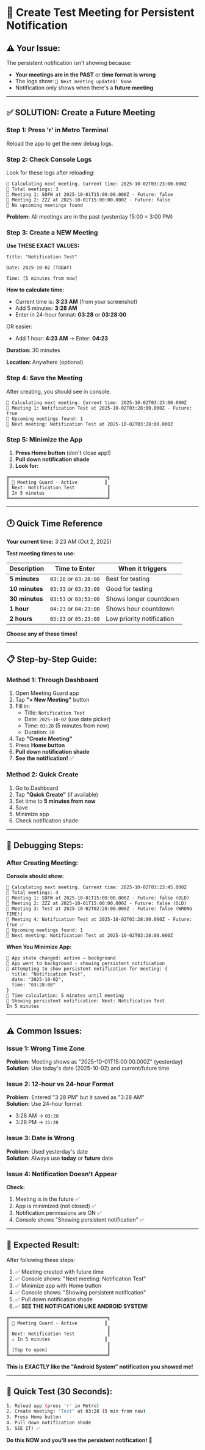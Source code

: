 # 🔔 Create Test Meeting for Persistent Notification

## ⚠️ **Your Issue:**

The persistent notification isn't showing because:
- **Your meetings are in the PAST** or **time format is wrong**
- The logs show: `📅 Next meeting updated: None`
- Notification only shows when there's a **future meeting**

---

## ✅ **SOLUTION: Create a Future Meeting**

### **Step 1: Press 'r' in Metro Terminal**

Reload the app to get the new debug logs.

### **Step 2: Check Console Logs**

Look for these logs after reloading:
```
📅 Calculating next meeting. Current time: 2025-10-02T03:23:00.000Z
📅 Total meetings: 3
📅 Meeting 1: SDFW at 2025-10-01T15:00:00.000Z - Future: false
📅 Meeting 2: ZZZ at 2025-10-01T15:00:00.000Z - Future: false
📅 No upcoming meetings found
```

**Problem:** All meetings are in the past (yesterday 15:00 = 3:00 PM)

### **Step 3: Create a NEW Meeting**

**Use THESE EXACT VALUES:**

```
Title: "Notification Test"

Date: 2025-10-02 (TODAY)

Time: [5 minutes from now]
```

**How to calculate time:**
- Current time is: **3:23 AM** (from your screenshot)
- Add 5 minutes: **3:28 AM**
- Enter in 24-hour format: **03:28** or **03:28:00**

OR easier:
- Add 1 hour: **4:23 AM** → Enter: **04:23**

**Duration:** 30 minutes

**Location:** Anywhere (optional)

### **Step 4: Save the Meeting**

After creating, you should see in console:
```
📅 Calculating next meeting. Current time: 2025-10-02T03:23:00.000Z
📅 Meeting 1: Notification Test at 2025-10-02T03:28:00.000Z - Future: true
📅 Upcoming meetings found: 1
📅 Next meeting: Notification Test at 2025-10-02T03:28:00.000Z
```

### **Step 5: Minimize the App**

1. **Press Home button** (don't close app!)
2. **Pull down notification shade**
3. **Look for:** 

```
╔════════════════════════════════════╗
║ 🔔 Meeting Guard - Active          ║
║ Next: Notification Test            ║
║ In 5 minutes                       ║
╚════════════════════════════════════╝
```

---

## 🕐 **Quick Time Reference**

**Your current time:** 3:23 AM (Oct 2, 2025)

**Test meeting times to use:**

| Description | Time to Enter | When it triggers |
|-------------|---------------|------------------|
| **5 minutes** | `03:28` or `03:28:00` | Best for testing |
| **10 minutes** | `03:33` or `03:33:00` | Good for testing |
| **30 minutes** | `03:53` or `03:53:00` | Shows longer countdown |
| **1 hour** | `04:23` or `04:23:00` | Shows hour countdown |
| **2 hours** | `05:23` or `05:23:00` | Low priority notification |

**Choose any of these times!**

---

## 📋 **Step-by-Step Guide:**

### **Method 1: Through Dashboard**

1. Open Meeting Guard app
2. Tap **"+ New Meeting"** button
3. Fill in:
   - Title: `Notification Test`
   - Date: `2025-10-02` (use date picker)
   - Time: `03:28` (5 minutes from now)
   - Duration: `30`
4. Tap **"Create Meeting"**
5. Press **Home button**
6. **Pull down notification shade**
7. **See the notification!** ✅

### **Method 2: Quick Create**

1. Go to Dashboard
2. Tap **"Quick Create"** (if available)
3. Set time to **5 minutes from now**
4. Save
5. Minimize app
6. Check notification shade

---

## 🧪 **Debugging Steps:**

### **After Creating Meeting:**

**Console should show:**
```
📅 Calculating next meeting. Current time: 2025-10-02T03:23:45.000Z
📅 Total meetings: 4
📅 Meeting 1: SDFW at 2025-10-01T15:00:00.000Z - Future: false (OLD)
📅 Meeting 2: ZZZ at 2025-10-01T15:00:00.000Z - Future: false (OLD)
📅 Meeting 3: Test at 2025-10-02T02:28:00.000Z - Future: false (WRONG TIME!)
📅 Meeting 4: Notification Test at 2025-10-02T03:28:00.000Z - Future: true ✅
📅 Upcoming meetings found: 1
📅 Next meeting: Notification Test at 2025-10-02T03:28:00.000Z
```

**When You Minimize App:**
```
📱 App state changed: active → background
📱 App went to background - showing persistent notification
📱 Attempting to show persistent notification for meeting: {
  title: "Notification Test",
  date: "2025-10-02",
  time: "03:28:00"
}
📱 Time calculation: 5 minutes until meeting
📱 Showing persistent notification: Next: Notification Test
In 5 minutes
```

---

## ⚠️ **Common Issues:**

### **Issue 1: Wrong Time Zone**

**Problem:** Meeting shows as "2025-10-01T15:00:00.000Z" (yesterday)  
**Solution:** Use today's date (2025-10-02) and current/future time

### **Issue 2: 12-hour vs 24-hour Format**

**Problem:** Entered "3:28 PM" but it saved as "3:28 AM"  
**Solution:** Use 24-hour format:
- 3:28 AM → `03:28`
- 3:28 PM → `15:28`

### **Issue 3: Date is Wrong**

**Problem:** Used yesterday's date  
**Solution:** Always use **today** or **future** date

### **Issue 4: Notification Doesn't Appear**

**Check:**
1. Meeting is in the future ✅
2. App is minimized (not closed) ✅
3. Notification permissions are ON ✅
4. Console shows "Showing persistent notification" ✅

---

## 🎯 **Expected Result:**

After following these steps:

1. ✅ Meeting created with future time
2. ✅ Console shows: "Next meeting: Notification Test"
3. ✅ Minimize app with Home button
4. ✅ Console shows: "Showing persistent notification"
5. ✅ Pull down notification shade
6. ✅ **SEE THE NOTIFICATION LIKE ANDROID SYSTEM!**

```
╔════════════════════════════════════╗
║ 🔔 Meeting Guard - Active          ║
║                                    ║
║ Next: Notification Test            ║
║ ⚠️ In 5 minutes                    ║
║                                    ║
║ [Tap to open]                      ║
╚════════════════════════════════════╝
```

**This is EXACTLY like the "Android System" notification you showed me!**

---

## 🚀 **Quick Test (30 Seconds):**

```bash
1. Reload app (press 'r' in Metro)
2. Create meeting: "Test" at 03:28 (5 min from now)
3. Press Home button
4. Pull down notification shade
5. SEE IT! ✅
```

**Do this NOW and you'll see the persistent notification!** 🎉

